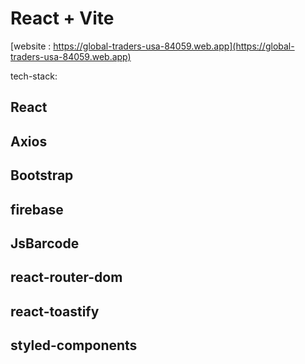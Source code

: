# React + Vite

[website : https://global-traders-usa-84059.web.app](https://global-traders-usa-84059.web.app)

tech-stack:

## React
## Axios
## Bootstrap
## firebase
## JsBarcode
## react-router-dom
## react-toastify
## styled-components
